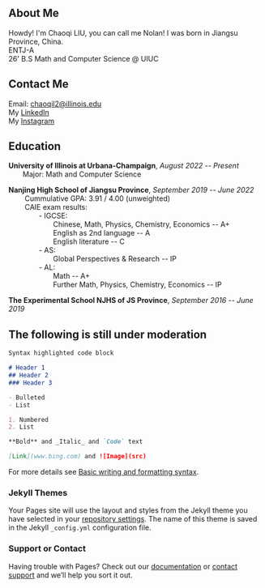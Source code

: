 ## About Me
Howdy! I'm Chaoqi LIU, you can call me Nolan! I was born in Jiangsu Province, China. \
ENTJ-A \
26' B.S Math and Computer Science @ UIUC



## Contact Me
Email: chaoqil2@illinois.edu \
My [LinkedIn](https://www.linkedin.com/in/chaoqi-liu-4a9639211/) \
My [Instagram](https://www.instagram.com/chaoqi_liu/)



## Education
**University of Illinois at Urbana-Champaign**, _August 2022 -- Present_ \
&emsp;&emsp;Major: Math and Computer Science

**Nanjing High School of Jiangsu Province**, _September 2019 -- June 2022_ \
&emsp;&emsp; Cummulative GPA: 3.91 / 4.00 (unweighted) \
&emsp;&emsp; CAIE exam results: \
&emsp;&emsp;&emsp;&emsp; - IGCSE: \
&emsp;&emsp;&emsp;&emsp;&emsp;&emsp; Chinese, Math, Physics, Chemistry, Economics -- A+ \
&emsp;&emsp;&emsp;&emsp;&emsp;&emsp; English as 2nd language -- A \
&emsp;&emsp;&emsp;&emsp;&emsp;&emsp; English literature -- C \
&emsp;&emsp;&emsp;&emsp; - AS: \
&emsp;&emsp;&emsp;&emsp;&emsp;&emsp; Global Perspectives & Research -- IP \
&emsp;&emsp;&emsp;&emsp; - AL: \
&emsp;&emsp;&emsp;&emsp;&emsp;&emsp; Math -- A+ \
&emsp;&emsp;&emsp;&emsp;&emsp;&emsp; Further Math, Physics, Chemistry, Economics -- IP

**The Experimental School NJHS of JS Province**, _September 2016 -- June 2019_


## The following is still under moderation
```markdown
Syntax highlighted code block

# Header 1
## Header 2
### Header 3

- Bulleted
- List

1. Numbered
2. List

**Bold** and _Italic_ and `Code` text

[Link](www.bing.com) and ![Image](src)
```

For more details see [Basic writing and formatting syntax](https://docs.github.com/en/github/writing-on-github/getting-started-with-writing-and-formatting-on-github/basic-writing-and-formatting-syntax).

### Jekyll Themes

Your Pages site will use the layout and styles from the Jekyll theme you have selected in your [repository settings](https://github.com/Chaoqi-LIU/Chaoqi-LIU.github.io/settings/pages). The name of this theme is saved in the Jekyll `_config.yml` configuration file.

### Support or Contact

Having trouble with Pages? Check out our [documentation](https://docs.github.com/categories/github-pages-basics/) or [contact support](https://support.github.com/contact) and we’ll help you sort it out.
